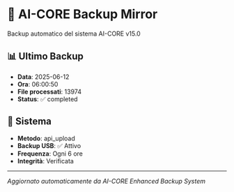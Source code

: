 # 🧬 AI-CORE Backup Mirror

Backup automatico del sistema AI-CORE v15.0

## 📊 Ultimo Backup
- **Data**: 2025-06-12
- **Ora**: 06:00:50
- **File processati**: 13974
- **Status**: ✅ completed

## 🎯 Sistema
- **Metodo**: api_upload
- **Backup USB**: ✅ Attivo
- **Frequenza**: Ogni 6 ore
- **Integrità**: Verificata

---
*Aggiornato automaticamente da AI-CORE Enhanced Backup System*
